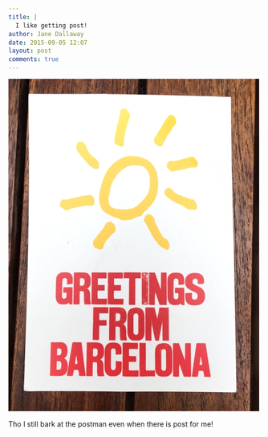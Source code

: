 ```yaml
---
title: |
  I like getting post!
author: Jane Dallaway
date: 2015-09-05 12:07
layout: post
comments: true
---
```


<div><a href="/media/NTtp_FullSizeRender.jpg"><img src="/media/NTtp_thumb_FullSizeRender.jpg" width="500" height="662"/></a></div>

Tho I still bark at the postman even when there is post for me!

  




      